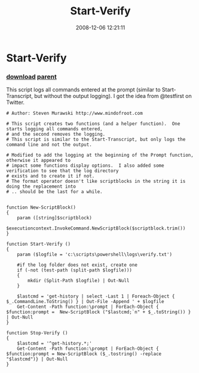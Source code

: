 ﻿---
pid:            717
parent:         716
children:       
poster:         Steven Murawski
title:          Start-Verify
date:           2008-12-06 12:21:11
description:    This script logs all commands entered at the prompt (similar to Start-Transcript, but without the output logging).  I got the idea from @testfirst on Twitter.

format:         posh
---

# Start-Verify

### [download](717.ps1) [parent](716.md) 

This script logs all commands entered at the prompt (similar to Start-Transcript, but without the output logging).  I got the idea from @testfirst on Twitter.


```posh
# Author: Steven Murawski http://www.mindofroot.com

# This script creates two functions (and a helper function).  One starts logging all commands entered,
# and the second removes the logging.
# This script is similar to the Start-Transcript, but only logs the command line and not the output.

# Modified to add the logging at the beginning of the Prompt function, otherwise it appeared to 
# impact some functions display options.  I also added some verification to see that the log directory
# exists and to create it if not.
# The format operator doesn't like scriptblocks in the string it is doing the replacement into
# .. should be the last for a while.


function New-ScriptBlock()
{
	param ([string]$scriptblock)
	$executioncontext.InvokeCommand.NewScriptBlock($scriptblock.trim())
}

function Start-Verify ()
{
	param ($logfile = 'c:\scripts\powershell\logs\verify.txt')

	#if the log folder does not exist, create one
	if (-not (test-path (split-path $logfile)))
	{
		mkdir (Split-Path $logfile) | Out-Null
	}

	$lastcmd = 'get-history | select -Last 1 | Foreach-Object { $_.CommandLine.ToString() } | Out-File -Append ' + $logfile
	Get-Content -Path function:\prompt | ForEach-Object { $function:prompt =  New-ScriptBlock ("$lastcmd;`n" + $_.toString()) } | Out-Null
}

function Stop-Verify ()
{
	$lastcmd = '^get-history.*;' 
	Get-Content -Path function:\prompt | ForEach-Object { $function:prompt = New-ScriptBlock ($_.tostring() -replace "$lastcmd")} | Out-Null
}
```
